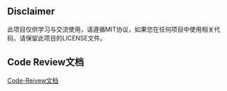 ## Disclaimer

此项目仅供学习与交流使用，请遵循MIT协议，如果您在任何项目中使用相关代码，请保留此项目的LICENSE文件。

## Code Review文档

[Code-Reivew文档](documents/ReadMe.md)